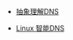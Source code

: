 
- [抽象理解DNS](https://www.jianshu.com/p/62a9f68a2573)

- [Linux 智能DNS](https://www.imooc.com/learn/768)
